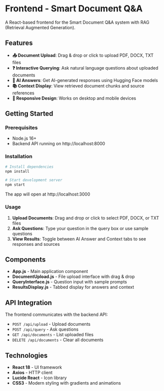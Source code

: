 # Frontend - Smart Document Q&A

A React-based frontend for the Smart Document Q&A system with RAG (Retrieval Augmented Generation).

## Features

- **📤 Document Upload**: Drag & drop or click to upload PDF, DOCX, TXT files
- **❓ Interactive Querying**: Ask natural language questions about uploaded documents
- **🤖 AI Answers**: Get AI-generated responses using Hugging Face models
- **📚 Context Display**: View retrieved document chunks and source references
- **📱 Responsive Design**: Works on desktop and mobile devices

## Getting Started

### Prerequisites

- Node.js 16+
- Backend API running on http://localhost:8000

### Installation

```bash
# Install dependencies
npm install

# Start development server
npm start
```

The app will open at http://localhost:3000

### Usage

1. **Upload Documents**: Drag and drop or click to select PDF, DOCX, or TXT files
2. **Ask Questions**: Type your question in the query box or use sample questions
3. **View Results**: Toggle between AI Answer and Context tabs to see responses and sources

## Components

- **App.js** - Main application component
- **DocumentUpload.js** - File upload interface with drag & drop
- **QueryInterface.js** - Question input with sample prompts
- **ResultsDisplay.js** - Tabbed display for answers and context

## API Integration

The frontend communicates with the backend API:

- `POST /api/upload` - Upload documents
- `POST /api/query` - Ask questions
- `GET /api/documents` - List uploaded files
- `DELETE /api/documents` - Clear all documents

## Technologies

- **React 18** - UI framework
- **Axios** - HTTP client
- **Lucide React** - Icon library
- **CSS3** - Modern styling with gradients and animations
